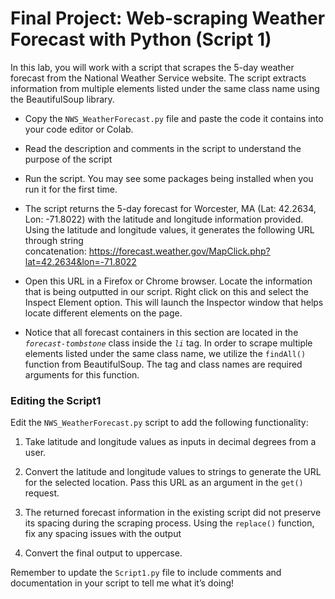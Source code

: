 # Final Project: Web-scraping Weather Forecast with Python (Script 1)

In this lab, you will work with a script that scrapes the 5-day weather forecast from the National Weather Service website. The script extracts information from multiple elements listed under the same class name using the BeautifulSoup library.

- Copy the `NWS_WeatherForecast.py` file and paste the code it contains into your code editor or Colab.

- Read the description and comments in the script to understand the purpose of the script

- Run the script. You may see some packages being installed when you run it for the first time.

- The script returns the 5-day forecast for Worcester, MA (Lat: 42.2634, Lon: -71.8022) with the latitude and longitude information provided. Using the latitude and longitude values, it generates the following URL through string concatenation: https://forecast.weather.gov/MapClick.php?lat=42.2634&lon=-71.8022

- Open this URL in a Firefox or Chrome browser. Locate the information that is being outputted in our script. Right click on this and select the Inspect Element option. This will launch the Inspector window that helps locate different elements on the page.

- Notice that all forecast containers in this section are located in the _`forecast-tombstone`_ class inside the _`li`_ tag. In order to scrape multiple elements listed under the same class name, we utilize the `findAll()` function from BeautifulSoup. The tag and class names are required arguments for this function.

### Editing the Script1
Edit the `NWS_WeatherForecast.py` script to add the following functionality:
1. Take latitude and longitude values as inputs in decimal degrees from a user.

2.	Convert the latitude and longitude values to strings to generate the URL for the selected location. Pass this URL as an argument in the `get()` request.

3.	The returned forecast information in the existing script did not preserve its spacing during the scraping process. Using the `replace()` function, fix any spacing issues with the output

4.	Convert the final output to uppercase.

Remember to update the `Script1.py` file to include comments and documentation in your script to tell me what it’s doing!
